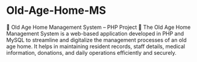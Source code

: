 # Old-Age-Home-MS
🏡 Old Age Home Management System – PHP Project 📌 The Old Age Home Management System is a web-based application developed in PHP and MySQL to streamline and digitalize the management processes of an old age home. It helps in maintaining resident records, staff details, medical information, donations, and daily operations efficiently and securely.
